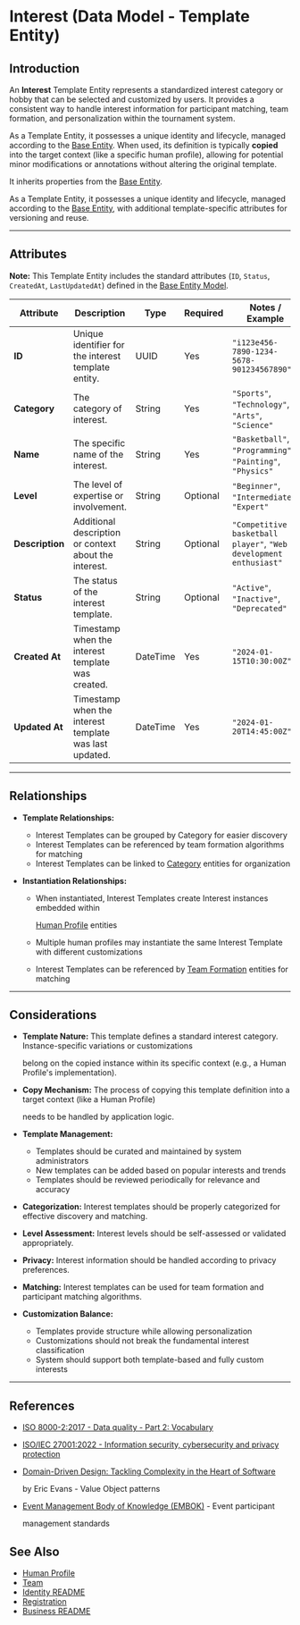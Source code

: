 # **Interest** (Data Model - Template Entity)

## **Introduction**

An **Interest** Template Entity represents a standardized interest category or hobby that can be selected and customized
by users. It provides a consistent way to handle interest information for participant matching, team formation, and
personalization within the tournament system.

As a Template Entity, it possesses a unique identity and lifecycle, managed according to the
[Base Entity](../../foundation/base_entity.md). When used, its definition is typically **copied** into the target
context (like a specific human profile), allowing for potential minor modifications or annotations without altering the
original template.

It inherits properties from the [Base Entity](../../foundation/base_entity.md).

As a Template Entity, it possesses a unique identity and lifecycle, managed according to the [Base Entity](../../foundation/base_entity.md), with additional template-specific attributes for versioning and reuse.

---

## **Attributes**

**Note:** This Template Entity includes the standard attributes (`ID`, `Status`, `CreatedAt`, `LastUpdatedAt`) defined in the [Base Entity Model](../../foundation/base_entity.md).

| Attribute       | Description                                           | Type     | Required | Notes / Example                                                   |
| --------------- | ----------------------------------------------------- | -------- | -------- | ----------------------------------------------------------------- |
| **ID**          | Unique identifier for the interest template entity.   | UUID     | Yes      | `"i123e456-7890-1234-5678-901234567890"`                          |
| **Category**    | The category of interest.                             | String   | Yes      | `"Sports"`, `"Technology"`, `"Arts"`, `"Science"`                 |
| **Name**        | The specific name of the interest.                    | String   | Yes      | `"Basketball"`, `"Programming"`, `"Painting"`, `"Physics"`        |
| **Level**       | The level of expertise or involvement.                | String   | Optional | `"Beginner"`, `"Intermediate"`, `"Expert"`                        |
| **Description** | Additional description or context about the interest. | String   | Optional | `"Competitive basketball player"`, `"Web development enthusiast"` |
| **Status**      | The status of the interest template.                  | String   | Optional | `"Active"`, `"Inactive"`, `"Deprecated"`                          |
| **Created At**  | Timestamp when the interest template was created.     | DateTime | Yes      | `"2024-01-15T10:30:00Z"`                                          |
| **Updated At**  | Timestamp when the interest template was last updated.| DateTime | Yes      | `"2024-01-20T14:45:00Z"`                                          |

---

## **Relationships**

- **Template Relationships:**

  - Interest Templates can be grouped by Category for easier discovery
  - Interest Templates can be referenced by team formation algorithms for matching
  - Interest Templates can be linked to [Category](../../classification/category.md) entities for organization

- **Instantiation Relationships:**

  - When instantiated, Interest Templates create Interest instances embedded within

    [Human Profile](../profile/human.md) entities

  - Multiple human profiles may instantiate the same Interest Template with different customizations
  - Interest Templates can be referenced by [Team Formation](../../team/README.md) entities for matching

---

## **Considerations**

- **Template Nature:** This template defines a standard interest category. Instance-specific variations or customizations

  belong on the copied instance within its specific context (e.g., a Human Profile's implementation).

- **Copy Mechanism:** The process of copying this template definition into a target context (like a Human Profile)

  needs to be handled by application logic.

- **Template Management:**

  - Templates should be curated and maintained by system administrators
  - New templates can be added based on popular interests and trends
  - Templates should be reviewed periodically for relevance and accuracy

- **Categorization:** Interest templates should be properly categorized for effective discovery and matching.
- **Level Assessment:** Interest levels should be self-assessed or validated appropriately.
- **Privacy:** Interest information should be handled according to privacy preferences.
- **Matching:** Interest templates can be used for team formation and participant matching algorithms.
- **Customization Balance:**

  - Templates provide structure while allowing personalization
  - Customizations should not break the fundamental interest classification
  - System should support both template-based and fully custom interests

---

## References

- [ISO 8000-2:2017 - Data quality - Part 2: Vocabulary](https://www.iso.org/standard/36326.html)
- [ISO/IEC 27001:2022 - Information security, cybersecurity and privacy protection](https://www.iso.org/standard/27001)
- [Domain-Driven Design: Tackling Complexity in the Heart of Software](https://www.amazon.com/Domain-Driven-Design-Tackling-Complexity-Software/dp/0321125215)

  by Eric Evans - Value Object patterns

- [Event Management Body of Knowledge (EMBOK)](https://www.embok.org/index.php/embok-model) - Event participant

  management standards

## See Also

- [Human Profile](../profile/human.md)
- [Team](../../team/team.md)
- [Identity README](../../identity/README.md)
- [Registration](../../registration/registration.md)
- [Business README](../../README.md)
